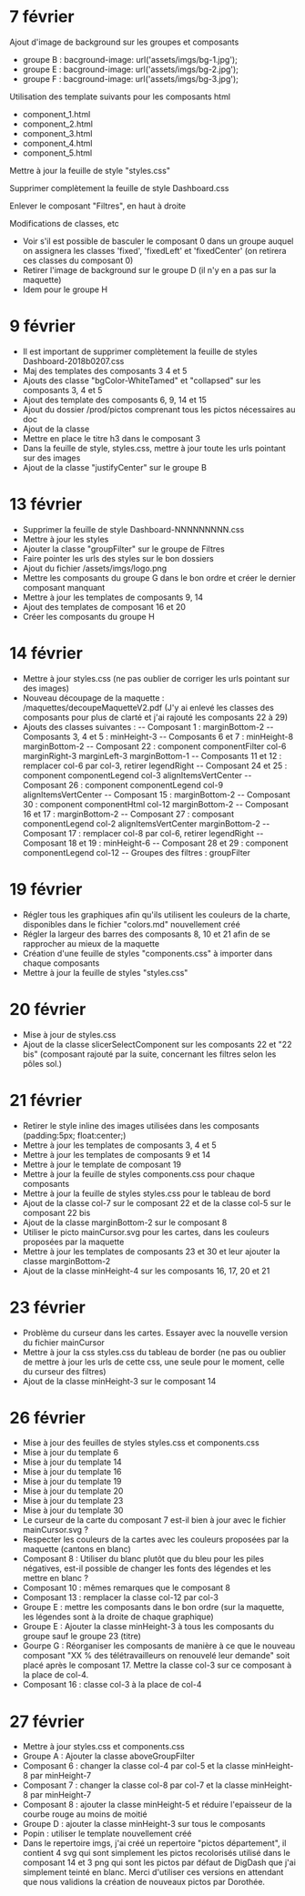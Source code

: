 # 7 février #

Ajout d'image de background sur les groupes et composants
- groupe B : bacground-image: url('assets/imgs/bg-1.jpg');
- groupe E : bacground-image: url('assets/imgs/bg-2.jpg');
- groupe F : bacground-image: url('assets/imgs/bg-3.jpg');

Utilisation des template suivants pour les composants html
- component_1.html
- component_2.html
- component_3.html
- component_4.html
- component_5.html

Mettre à jour la feuille de style "styles.css"

Supprimer complètement la feuille de style Dashboard.css

Enlever le composant "Filtres", en haut à droite

Modifications de classes, etc
- Voir s'il est possible de basculer le composant 0 dans un groupe auquel on assignera les classes 'fixed', 'fixedLeft' et 'fixedCenter' (on retirera ces classes du composant 0)
- Retirer l'image de background sur le groupe D (il n'y en a pas sur la maquette)
- Idem pour le groupe H

# 9 février #

- Il est important de supprimer complètement la feuille de styles Dashboard-2018b0207.css
- Maj des templates des composants 3 4 et 5
- Ajouts des classe "bgColor-WhiteTamed" et "collapsed" sur les composants 3, 4 et 5
- Ajout des template des composants 6, 9, 14 et 15
- Ajout du dossier /prod/pictos comprenant tous les pictos nécessaires au doc
- Ajout de la classe
- Mettre en place le titre h3 dans le composant 3
- Dans la feuille de style, styles.css, mettre à jour toute les urls pointant sur des images
- Ajout de la classe "justifyCenter" sur le groupe B

# 13 février #

- Supprimer la feuille de style Dashboard-NNNNNNNNN.css
- Mettre à jour les styles
- Ajouter la classe "groupFilter" sur le groupe de Filtres
- Faire pointer les urls des styles sur le bon dossiers
- Ajout du fichier /assets/imgs/logo.png
- Mettre les composants du groupe G dans le bon ordre et créer le dernier composant manquant
- Mettre à jour les templates de composants 9, 14
- Ajout des templates de composant 16 et 20
- Créer les composants du groupe H

# 14 février #

- Mettre à jour styles.css (ne pas oublier de corriger les urls pointant sur des images)
- Nouveau découpage de la maquette : /maquettes/decoupeMaquetteV2.pdf (J'y ai enlevé les classes des composants pour plus de clarté et j'ai rajouté les composants 22 à 29)
- Ajouts des classes suivantes :
-- Composant 1 : marginBottom-2
-- Composants 3, 4 et 5 : minHeight-3
-- Composants 6 et 7 : minHeight-8 marginBottom-2
-- Composant 22 : component componentFilter col-6 marginRight-3 marginLeft-3 marginBottom-1
-- Composants 11 et 12 : remplacer col-6 par col-3, retirer legendRight
-- Composant 24 et 25 : component componentLegend col-3 alignItemsVertCenter
-- Composant 26 : component componentLegend col-9 alignItemsVertCenter
-- Composant 15 : marginBottom-2
-- Composant 30 : component componentHtml col-12 marginBottom-2
-- Composant 16 et 17 : marginBottom-2
-- Composant 27 : composant componentLegend col-2 alignItemsVertCenter marginBottom-2
-- Composant 17 : remplacer col-8 par col-6, retirer legendRight
-- Composant 18 et 19 : minHeight-6
-- Composant 28 et 29 : component componentLegend col-12
-- Groupes des filtres : groupFilter

# 19 février #

- Régler tous les graphiques afin qu'ils utilisent les couleurs de la charte, disponibles dans le fichier "colors.md" nouvellement créé
- Régler la largeur des barres des composants 8, 10 et 21 afin de se rapprocher au mieux de la maquette
- Création d'une feuille de styles "components.css" à importer dans chaque composants
- Mettre à jour la feuille de styles "styles.css"


# 20 février #

- Mise à jour de styles.css
- Ajout de la classe slicerSelectComponent sur les composants 22 et "22 bis" (composant rajouté par la suite, concernant les filtres selon les pôles sol.)

# 21 février #

- Retirer le style inline des images utilisées dans les composants (padding:5px; float:center;)
- Mettre à jour les templates de composants 3, 4 et 5
- Mettre à jour les templates de composants 9 et 14
- Mettre à jour le template de composant 19
- Mettre à jour la feuille de styles components.css pour chaque composants
- Mettre à jour la feuille de styles styles.css pour le tableau de bord
- Ajout de la classe col-7 sur le composant 22 et de la classe col-5 sur le composant 22 bis
- Ajout de la classe marginBottom-2 sur le composant 8
- Utiliser le picto mainCursor.svg pour les cartes, dans les couleurs proposées par la maquette
- Mettre à jour les templates de composants 23 et 30 et leur ajouter la classe marginBottom-2
- Ajout de la classe minHeight-4 sur les composants 16, 17, 20 et 21

# 23 février #

- Problème du curseur dans les cartes. Essayer avec la nouvelle version du fichier mainCursor
- Mettre à jour la css styles.css du tableau de border (ne pas ou oublier de mettre à jour les urls de cette css, une seule pour le moment, celle du curseur des filtres)
- Ajout de la classe minHeight-3 sur le composant 14

# 26 février #

- Mise à jour des feuilles de styles styles.css et components.css
- Mise à jour du template 6
- Mise à jour du template 14
- Mise à jour du template 16
- Mise à jour du template 19
- Mise à jour du template 20
- Mise à jour du template 23
- Mise à jour du template 30
- Le curseur de la carte du composant 7 est-il bien à jour avec le fichier mainCursor.svg ?
- Respecter les couleurs de la cartes avec les couleurs proposées par la maquette (cantons en blanc)
- Composant 8 : Utiliser du blanc plutôt que du bleu pour les piles négatives, est-il possible de changer les fonts des légendes et les mettre en blanc ?
- Composant 10 : mêmes remarques que le composant 8
- Composant 13 : remplacer la classe col-12 par col-3
- Groupe E : mettre les composants dans le bon ordre (sur la maquette, les légendes sont à la droite de chaque graphique)
- Groupe E : Ajouter la classe minHeight-3 à tous les composants du groupe sauf le groupe 23 (titre)
- Gourpe G : Réorganiser les composants de manière à ce que le nouveau composant "XX % des télétravailleurs on renouvelé leur demande" soit placé après le composant 17. Mettre la classe col-3 sur ce composant à la place de col-4.
- Composant 16 : classe col-3 à la place de col-4


# 27 février #

- Mettre à jour styles.css et components.css
- Groupe A : Ajouter la classe aboveGroupFilter
- Composant 6 : changer la classe col-4 par col-5 et la classe minHeight-8 par minHeight-7
- Composant 7 : changer la classe col-8 par col-7 et la classe minHeight-8 par minHeight-7
- Composant 8 : ajouter la classe minHeight-5 et réduire l'epaisseur de la courbe rouge au moins de moitié
- Groupe D : ajouter la classe minHeight-3 sur tous le composants
- Popin : utiliser le template nouvellement créé
- Dans le repertoire imgs, j'ai créé un repertoire "pictos département", il contient 4 svg qui sont simplement les pictos recolorisés utilisé dans le composant 14 et 3 png qui sont les pictos par défaut de DigDash que j'ai simplement teinté en blanc. Merci d'utiliser ces versions en attendant que nous validions la création de nouveaux pictos par Dorothée.
